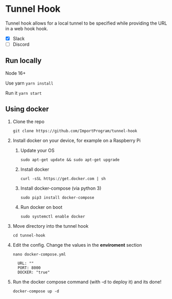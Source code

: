 # Tunnel Hook
Tunnel hook allows for a local tunnel to be specified while
providing the URL in a web hook hook. 

 - [x] Slack
 - [ ] Discord

## Run locally

Node 16+

Use yarn
`yarn install`

Run it
`yarn start`


## Using docker 
1. Clone the repo

    `git clone https://github.com/ImportProgram/tunnel-hook`

2. Install docker on your device, for example on a Raspberry Pi
    
    1. Update your OS
        
        `sudo apt-get update && sudo apt-get upgrade`

    2. Install docker

        `curl -sSL https://get.docker.com | sh`

    3. Install docker-compose (via python 3)

        `sudo pip3 install docker-compose`

    4. Run docker on boot

        `sudo systemctl enable docker`

2. Move directory into the tunnel hook

    `cd tunnel-hook`

3. Edit the config. Change the values in the **enviroment** section

    `nano docker-compose.yml`

    ```
      URL: ""
      PORT: 8000
      DOCKER: "true"
    ```

4. Run the docker compose command (with -d to deploy it) and its done!

    `docker-compose up -d`



